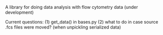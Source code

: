 A library for doing data analysis with flow cytometry data (under development)

Current questions:
(1) get_data() in bases.py
(2) what to do in case source .fcs files were moved? (when unpickling serialized data)





